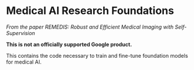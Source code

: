# Medical AI Research Foundations

*From the paper REMEDIS: Robust and Efficient Medical Imaging with Self-Supervision*

**This is not an officially supported Google product.**

This contains the code necessary to train and fine-tune foundation models for medical AI.

